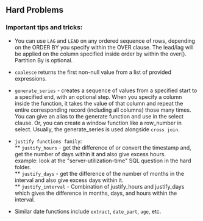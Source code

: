 ## Hard Problems

### Important tips and tricks:

* You can use `LAG` and `LEAD` on any ordered sequence of rows, depending on the ORDER BY you specify within the OVER clause. The lead/lag will be applied on the column specified inside order by within the over(). Partition By is optional.
  
* `coalesce` returns the first non-null value from a list of provided expressions.
  
* `generate_series` - creates a sequence of values from a specified start to a specified end, with an optional step. When you specify a column inside the function, it takes the value of that column and repeat the entire corresponding record (including all columns) those many times. You can give an alias to the generate function and use in the select clause. Or, you can create a window function like a row_number in select. Usually, the generate_series is used alongside `cross join`.  

* `justify functions family`:  
  ** `justify_hours` - get the difference of or convert the timestamp and, get the number of days within it and also give excess hours.  
                     example: look at the "server-utilization-time" SQL question in the hard folder.  
  ** `justify_days` - get the difference of the number of months in the interval and also give excess days within it.  
  ** `justify_interval` - Combination of justify_hours and justify_days which gives the difference in months, days, and hours within the interval.  
* Similar date functions include `extract`, `date_part`, `age`, etc.


